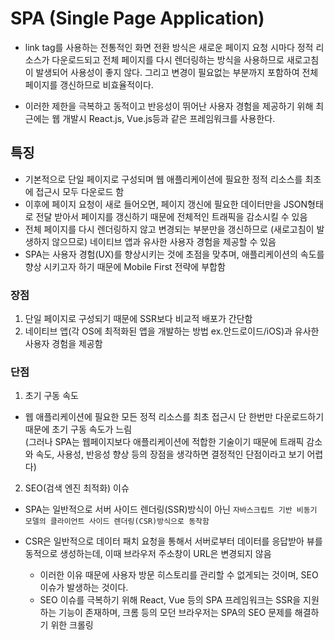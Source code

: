 # SPA (Single Page Application)


- link tag를 사용하는 전통적인 화면 전환 방식은 새로운 페이지 요청 시마다 정적 리소스가 다운로드되고 전체 페이지를 다시 렌더링하는 방식을 사용하므로 
새로고침이 발생되어 사용성이 좋지 않다. 그리고 변경이 필요없는 부분까지 포함하여 전체 페이지를 갱신하므로 비효율적이다.

- 이러한 제한을 극복하고 동적이고 반응성이 뛰어난 사용자 경험을 제공하기 위해 최근에는
웹 개발시 React.js, Vue.js등과 같은 프레임워크를 사용한다. 


## 특징

- 기본적으로 단일 페이지로 구성되며 웹 애플리케이션에 필요한 정적 리소스를 최초에 접근시 모두 다운로드 함
- 이후에 페이지 요청이 새로 들어오면, 페이지 갱신에 필요한 데이터만을 JSON형태로 전달 받아서 페이지를 갱신하기 때문에 전체적인 트래픽을 감소시킬 수 있음
- 전체 페이지를 다시 렌더링하지 않고 변경되는 부분만을 갱신하므로 (새로고침이 발생하지 않으므로) 네이티브 앱과 유사한 사용자 경험을 제공할 수 있음
- SPA는 사용자 경험(UX)를 향상시키는 것에 초점을 맞추며, 애플리케이션의 속도를 향상 시키고자 하기 때문에 Mobile First 전략에 부합함

### 장점

1. 단일 페이지로 구성되기 때문에 SSR보다 비교적 배포가 간단함
2. 네이티브 앱(각 OS에 최적화된 앱을 개발하는 방법 ex.안드로이드/iOS)과 유사한 사용자 경험을 제공함


### 단점

1. 초기 구동 속도

- 웹 애플리케이션에 필요한 모든 정적 리소스를 최초 접근시 단 한번만 다운로드하기 때문에 초기 구동 속도가 느림
<br> (그러나 SPA는 웹페이지보다 애플리케이션에 적합한 기술이기 때문에 트래픽 감소와 속도, 사용성, 반응성 향상 등의 장점을 생각하면 결정적인 단점이라고 보기 어렵다)


2. SEO(검색 엔진 최적화) 이슈 

- SPA는 일반적으로 서버 사이드 렌더링(SSR)방식이 아닌 `자바스크립트 기반 비동기 모델의 클라이언트 사이드 렌더링(CSR)방식으로 동작함`

- CSR은 일반적으로 데이터 패치 요청을 통해서 서버로부터 데이터를 응답받아 뷰를 동적으로 생성하는데, 이때 브라우저 주소창이 URL은 변경되지 않음
  - 이러한 이유 때문에 사용자 방문 히스토리를 관리할 수 없게되는 것이며, SEO 이슈가 발생하는 것이다.
  - SEO 이슈를 극복하기 위해 React, Vue 등의 SPA 프레임워크는 SSR을 지원하는 기능이 존재하며, 크롬 등의 모던 브라우저는 SPA의 SEO 문제를 해결하기 위한 크롤링 
